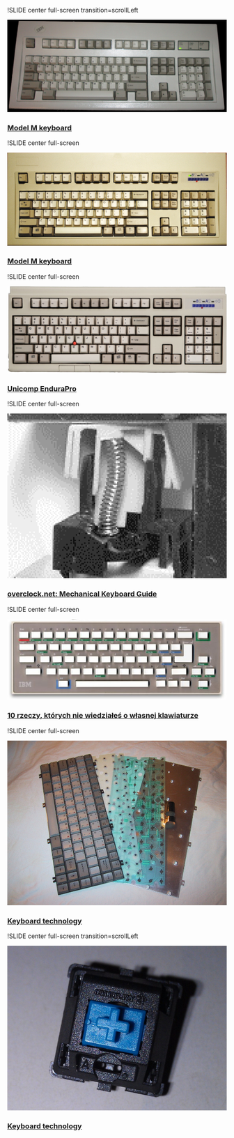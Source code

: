 !SLIDE center full-screen transition=scrollLeft

![Model M](model_m.jpg)

### [Model M keyboard](http://en.wikipedia.org/wiki/Model_M_keyboard)

!SLIDE center full-screen

![Unicomp 2012](unicomp_2012.jpg)

### [Model M keyboard](http://en.wikipedia.org/wiki/Model_M_keyboard)

!SLIDE center full-screen

![EnduraPro](endura_pro.jpg)

### [Unicomp EnduraPro](http://pckeyboard.com/page/EnduraPro/UNI0PGA)

!SLIDE center full-screen

![buckling spring](buckling_spring.gif)

### [overclock.net: Mechanical Keyboard Guide](http://www.overclock.net/t/491752/mechanical-keyboard-guide)

!SLIDE center full-screen

![PCjr](pc_jr.jpg)

### [10 rzeczy, których nie wiedziałeś o własnej klawiaturze](http://m.technologie.gazeta.pl/internet/1,113033,14361830.html)

!SLIDE center full-screen

![laptop](laptop.jpg)

### [Keyboard technology](http://en.wikipedia.org/wiki/Keyboard_technology)

!SLIDE center full-screen transition=scrollLeft

![Cherry MX](cherry.jpg)

### [Keyboard technology](http://en.wikipedia.org/wiki/Keyboard_technology)
